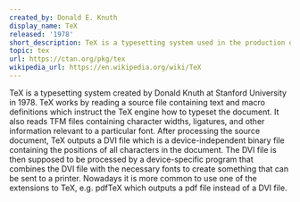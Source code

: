 ```yaml
---
created_by: Donald E. Knuth
display_name: TeX
released: '1978'
short_description: TeX is a typesetting system used in the production of technical books and papers.
topic: tex
url: https://ctan.org/pkg/tex
wikipedia_url: https://en.wikipedia.org/wiki/TeX
---
```

TeX is a typesetting system created by Donald Knuth at Stanford University in 1978.
TeX works by reading a source file containing text and macro definitions which instruct
the TeX engine how to typeset the document. It also reads TFM files containing character widths, 
ligatures, and other information relevant to a particular font. After processing the source document, TeX
outputs a DVI file which is a device-independent binary file containing the positions of all characters in the document.
The DVI file is then supposed to be processed by a device-specific program that combines the DVI file with
the necessary fonts to create something that can be sent to a printer.
Nowadays it is more common to use one of the extensions to TeX, e.g. pdfTeX which outputs a pdf file instead of a DVI file.
